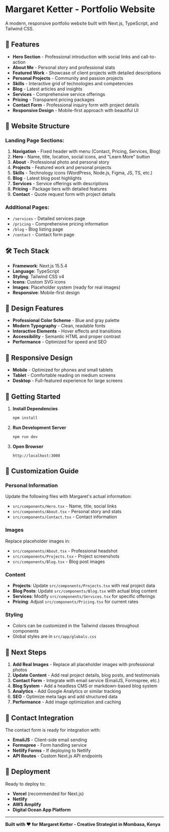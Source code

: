 # Margaret Ketter - Portfolio Website

A modern, responsive portfolio website built with Next.js, TypeScript, and Tailwind CSS.

## 🚀 Features

- **Hero Section** - Professional introduction with social links and call-to-action
- **About Me** - Personal story and professional stats
- **Featured Work** - Showcase of client projects with detailed descriptions
- **Personal Projects** - Community and passion projects
- **Skills** - Interactive grid of technologies and competencies
- **Blog** - Latest articles and insights
- **Services** - Comprehensive service offerings
- **Pricing** - Transparent pricing packages
- **Contact Form** - Professional inquiry form with project details
- **Responsive Design** - Mobile-first approach with beautiful UI

## 🎯 Website Structure

### Landing Page Sections:
1. **Navigation** - Fixed header with menu (Contact, Pricing, Services, Blog)
2. **Hero** - Name, title, location, social icons, and "Learn More" button
3. **About** - Professional photo and personal story
4. **Projects** - Featured work and personal projects
5. **Skills** - Technology icons (WordPress, Node.js, Figma, JS, TS, etc.)
6. **Blog** - Latest blog post highlights
7. **Services** - Service offerings with descriptions
8. **Pricing** - Package tiers with detailed features
9. **Contact** - Quote request form with project details

### Additional Pages:
- `/services` - Detailed services page
- `/pricing` - Comprehensive pricing information
- `/blog` - Blog listing page
- `/contact` - Contact form page

## 🛠 Tech Stack

- **Framework**: Next.js 15.5.4
- **Language**: TypeScript
- **Styling**: Tailwind CSS v4
- **Icons**: Custom SVG icons
- **Images**: Placeholder system (ready for real images)
- **Responsive**: Mobile-first design

## 🎨 Design Features

- **Professional Color Scheme** - Blue and gray palette
- **Modern Typography** - Clean, readable fonts
- **Interactive Elements** - Hover effects and transitions
- **Accessibility** - Semantic HTML and proper contrast
- **Performance** - Optimized for speed and SEO

## 📱 Responsive Design

- **Mobile** - Optimized for phones and small tablets
- **Tablet** - Comfortable reading on medium screens
- **Desktop** - Full-featured experience for large screens

## 🚀 Getting Started

1. **Install Dependencies**
   ```bash
   npm install
   ```

2. **Run Development Server**
   ```bash
   npm run dev
   ```

3. **Open Browser**
   ```
   http://localhost:3000
   ```

## 📝 Customization Guide

### Personal Information
Update the following files with Margaret's actual information:
- `src/components/Hero.tsx` - Name, title, social links
- `src/components/About.tsx` - Personal story and stats
- `src/components/Contact.tsx` - Contact information

### Images
Replace placeholder images in:
- `src/components/About.tsx` - Professional headshot
- `src/components/Projects.tsx` - Project screenshots
- `src/components/Blog.tsx` - Blog post images

### Content
- **Projects**: Update `src/components/Projects.tsx` with real project data
- **Blog Posts**: Update `src/components/Blog.tsx` with actual blog content
- **Services**: Modify `src/components/Services.tsx` for specific offerings
- **Pricing**: Adjust `src/components/Pricing.tsx` for current rates

### Styling
- Colors can be customized in the Tailwind classes throughout components
- Global styles are in `src/app/globals.css`

## 🎯 Next Steps

1. **Add Real Images** - Replace all placeholder images with professional photos
2. **Update Content** - Add real project details, blog posts, and testimonials
3. **Contact Form** - Integrate with email service (EmailJS, Formspree, etc.)
4. **Blog System** - Add a headless CMS or markdown-based blog system
5. **Analytics** - Add Google Analytics or similar tracking
6. **SEO** - Optimize meta tags and add structured data
7. **Performance** - Add image optimization and caching

## 📧 Contact Integration

The contact form is ready for integration with:
- **EmailJS** - Client-side email sending
- **Formspree** - Form handling service
- **Netlify Forms** - If deploying to Netlify
- **API Routes** - Custom Next.js API endpoints

## 🚀 Deployment

Ready to deploy to:
- **Vercel** (recommended for Next.js)
- **Netlify**
- **AWS Amplify**
- **Digital Ocean App Platform**

---

**Built with ❤️ for Margaret Ketter - Creative Strategist in Mombasa, Kenya**
